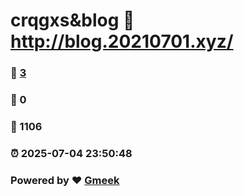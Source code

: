 # crqgxs&blog :link: http://blog.20210701.xyz/
### :page_facing_up: [3](http://blog.20210701.xyz//tag.html) 
### :speech_balloon: 0 
### :hibiscus: 1106 
### :alarm_clock: 2025-07-04 23:50:48 
### Powered by :heart: [Gmeek](https://github.com/Meekdai/Gmeek)
